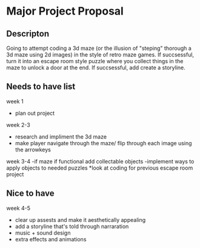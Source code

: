 # Major Project Proposal

## Descripton
Going to attempt coding a 3d maze (or the illusion of "steping" thorough a 3d maze using 2d images) in the style of 
retro maze games. If succsessful, turn it into an escape room style puzzle where you collect things in the maze to unlock a door 
at the end. If succsessful, add create a storyline.

## Needs to have list
week 1
- plan out project
  
week 2-3
 - research and impliment the 3d maze
 - make player navigate through the maze/ flip through each image using the arrowkeys
   
week 3-4
-if maze if functional add collectable objects
-implement ways to apply objects to needed puzzles
*look at coding for previous escape room project

## Nice to have
week 4-5
- clear up assests and make it aesthetically appealing
- add a storyline that's told through narraration
- music + sound design
- extra effects and animations 
